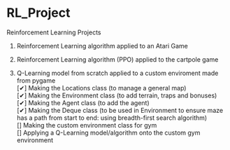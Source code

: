# RL_Project
Reinforcement Learning Projects
1. Reinforcement Learning algorithm applied to an Atari Game

2. Reinforcement Learning algorithm (PPO) applied to the cartpole game
  
3. Q-Learning model from scratch applied to a custom enviroment made from pygame <br/>
  [✔] Making the Locations class (to manage a general map)<br/>
  [✔] Making the Environment class (to add terrain, traps and bonuses)<br/>
  [✔] Making the Agent class (to add the agent)<br/>
  [✔] Making the Deque class (to be used in Environment to ensure maze has a path from start to end: using breadth-first search algorithm)<br/>
  [] Making the custom environment class for gym<br/>
  [] Applying a Q-Learning model/algorithm onto the custom gym environment<br/>
